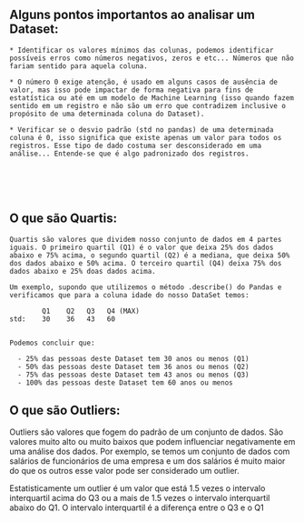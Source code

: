 <h2>Alguns pontos importantos ao analisar um Dataset:</h2>

    * Identificar os valores mínimos das colunas, podemos identificar possíveis erros como números negativos, zeros e etc... Números que não fariam sentido para aquela coluna.

    * O número 0 exige atenção, é usado em alguns casos de ausência de valor, mas isso pode impactar de forma negativa para fins de estatística ou até em um modelo de Machine Learning (isso quando fazem sentido em um registro e não são um erro que contradizem inclusive o propósito de uma determinada coluna do Dataset).

    * Verificar se o desvio padrão (std no pandas) de uma determinada coluna é 0, isso significa que existe apenas um valor para todos os registros. Esse tipo de dado costuma ser desconsiderado em uma análise... Entende-se que é algo padronizado dos registros.


<br/>
<br/>
<br/>

<h2>O que são Quartis:</h2>

    Quartis são valores que dividem nosso conjunto de dados em 4 partes iguais. O primeiro quartil (Q1) é o valor que deixa 25% dos dados abaixo e 75% acima, o segundo quartil (Q2) é a mediana, que deixa 50% dos dados abaixo e 50% acima. O terceiro quartil (Q4) deixa 75% dos dados abaixo e 25% doas dados acima.

    Um exemplo, supondo que utilizemos o método .describe() do Pandas e verificamos que para a coluna idade do nosso DataSet temos: 

            Q1    Q2   Q3   Q4 (MAX)
    std:    30    36   43   60


    Podemos concluir que: 

      - 25% das pessoas deste Dataset tem 30 anos ou menos (Q1)
      - 50% das pessoas deste Dataset tem 36 anos ou menos (Q2)
      - 75% das pessoas deste Dataset tem 43 anos ou menos (Q3)
      - 100% das pessoas deste Dataset tem 60 anos ou menos
 

<h2>O que são Outliers:</h2>

Outliers são valores que fogem do padrão de um conjunto de dados. São valores muito alto ou muito baixos que podem influenciar negativamente em uma análise dos dados. Por exemplo, se temos um conjunto de dados com salários de funcionários de uma empresa e um dos salários é muito maior do que os outros esse valor pode ser considerado um outlier.

Estatisticamente um outlier é um valor que está 1.5 vezes o intervalo interquartil acima do Q3 ou a mais de 1.5 vezes o intervalo interquartil abaixo do Q1. O intervalo interquartil é a diferença entre o  Q3 e o Q1